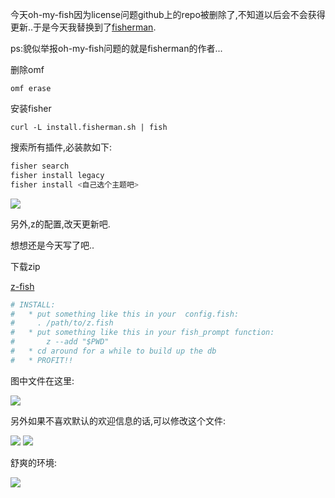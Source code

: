 今天oh-my-fish因为license问题github上的repo被删除了,不知道以后会不会获得更新..于是今天我替换到了[fisherman](https://github.com/fisherman/fisherman).

ps:貌似举报oh-my-fish问题的就是fisherman的作者...

删除omf 

`omf erase `

安装fisher

`curl -L install.fisherman.sh | fish`

搜索所有插件,必装款如下:

```sh
fisher search
fisher install legacy
fisher install <自己选个主题吧>
```
![](http://7xqjx7.com1.z0.glb.clouddn.com/image/Screen%20Shot%202016-02-09%20at%2023.14.44.png?imageView2/2/h/600)


另外,z的配置,改天更新吧.

想想还是今天写了吧..

下载zip 

[z-fish](https://github.com/sjl/z-fish)

```sh
# INSTALL:
#   * put something like this in your  config.fish:
#     . /path/to/z.fish
#   * put something like this in your fish_prompt function:
#       z --add "$PWD"
#   * cd around for a while to build up the db
#   * PROFIT!!

```

图中文件在这里:

![](http://7xqjx7.com1.z0.glb.clouddn.com/image/Screen%20Shot%202016-02-09%20at%2023.24.35.png?imageView2/2/h/600)

另外如果不喜欢默认的欢迎信息的话,可以修改这个文件:


![](http://7xqjx7.com1.z0.glb.clouddn.com/image/Screen%20Shot%202016-02-09%20at%2023.27.29.png?imageView2/2/h/600)
![](http://7xqjx7.com1.z0.glb.clouddn.com/image/Screen%20Shot%202016-02-09%20at%2023.27.21.png?imageView2/2/h/600)


舒爽的环境:

![](http://7xqjx7.com1.z0.glb.clouddn.com/image/Screen%20Shot%202016-02-13%20at%2018.25.12.png?imageView2/2/h/600)
